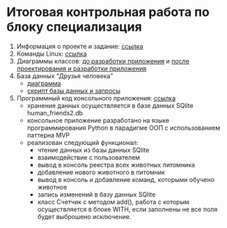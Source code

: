 # Итоговая контрольная работа по блоку специализация

1. Информация о проекте и задание: [ссылка](https://github.com/ElenaAgapitova/final_certification_programming/blob/master/%D0%98%D1%82%D0%BE%D0%B3%D0%BE%D0%B2%D0%B0%D1%8F%20%D0%BA%D0%BE%D0%BD%D1%82%D1%80%D0%BE%D0%BB%D1%8C%D0%BD%D0%B0%D1%8F%20%D1%80%D0%B0%D0%B1%D0%BE%D1%82%D0%B0.pdf)
2. Команды Linux: [ссылка](https://github.com/ElenaAgapitova/final_certification_programming/blob/master/Linux.pdf)
3. Диаграммы классов: [до разработки приложения](https://github.com/ElenaAgapitova/final_certification_programming/blob/master/diagrams/%D0%94%D0%B8%D0%B0%D0%B3%D1%80%D0%B0%D0%BC%D0%BC%D0%B0%20%D0%BA%D0%BB%D0%B0%D1%81%D1%81%D0%BE%D0%B2.png) и [после проектирования и разработки приложения](https://github.com/ElenaAgapitova/final_certification_programming/blob/master/diagrams/%D0%94%D0%B8%D0%B0%D0%B3%D1%80%D0%B0%D0%BC%D0%BC%D0%B0%20%D0%BA%D0%BB%D0%B0%D1%81%D1%81%D0%BE%D0%B2%20%D0%BF%D1%80%D0%B8%D0%BB%D0%BE%D0%B6%D0%B5%D0%BD%D0%B8%D1%8F.png)
4. База данных "Друзья человека"
    * [диаграмма](https://github.com/ElenaAgapitova/final_certification_programming/blob/master/database/DB_human_friends.jpg)
    * [скрипт базы данных и запросы](https://github.com/ElenaAgapitova/final_certification_programming/blob/master/database/Human_friends.sql)
5. Программный код консольного приложения: [ссылка](https://github.com/ElenaAgapitova/final_certification_programming/tree/master/App)
    * хранение данных осуществляется в базе данных SQlite human_friends2.db
    * консольное приложение разработано на языке программирования Python в парадигме ООП c использованием паттерна MVP
    * реализован следующий функционал:
        * чтение данных из базы данных SQlite
        * взаимодействие с пользователем 
        * вывод в консоль реестра всех животных питомника
        * добавление нового животного в питомник
        * вывод в консоль и добавление команд, которыми обучено животное
        * запись изменений в базу данных SQlite
        * класс Счетчик с методом add(), работа с которым осуществляется в блоке WITH, если заполнены не все поля будет выброшено исключение.
